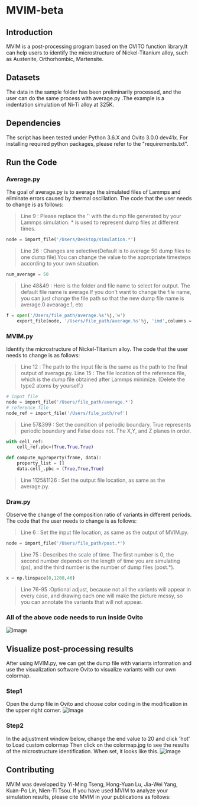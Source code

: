 # MVIM-beta
## Introduction
MVIM is a post-processing program based on the OVITO function library.It can help users to identify the microstructure of Nickel-Titanium alloy, such as Austenite, Orthorhombic, Martensite.
## Datasets
The data in the sample folder has been preliminarily processed, and the user can do the same process with average.py .The example is a indentation simulation of Ni-Ti alloy at 325K.
## Dependencies
The script has been tested under Python 3.6.X and Ovito 3.0.0 dev41x. For installing required python packages, please refer to the "requirements.txt".
## Run the Code
### Average.py
The goal of average.py is to average the simulated files of Lammps and eliminate errors caused by thermal oscillation.
The code that the user needs to change is as follows:
> Line 9 : Please replace the '' with the dump file generated by your Lammps simulation. * is used to represent dump files at different times.
```python
node = import_file('/Users/Desktop/simulation.*')
```
>Line 26 : Changes are selective(Default is to average 50 dump files to one dump file).You can change the value to the appropriate timesteps according to your own situation.
```python
num_average = 50
```
>Line 48&49 : Here is the folder and file name to select for output. The default file name is average.If you don't want to change the file name, you can just change the file path so that the new dump file name is average.0 avearage.1, etc
```python
f = open('/Users/file_path/average.%s'%j,'w')
    export_file(node, '/Users/file_path/average.%s'%j, 'imd',columns = ['Particle Identifier','Particle Type','Position'],frame = j)
```
### MVIM.py
Identify the microstructure of Nickel-Titanium alloy.
The code that the user needs to change is as follows:
>Line 12 : The path to the input file is the same as the path to the final output of average.py.
>Line 15 : The file location of the reference file, which is the dump file obtained after Lammps minimize. (Delete the type2 atoms by yourself.)
```python
# input file 
node = import_file('/Users/file_path/average.*')
# reference file
node_ref = import_file('/Users/file_path/ref')
```
>Line 57&399 : Set the condition of periodic boundary. True represents periodic boundary and False does not. The X,Y, and Z planes in order.
```python
with cell_ref:
    cell_ref.pbc=(True,True,True)

def compute_myproperty(frame, data):
    property_list = []
    data.cell_.pbc = (True,True,True)
```
>Line 1125&1126 : Set the output file location, as same as the average.py.
### Draw.py
Observe the change of the composition ratio of variants in different periods.
The code that the user needs to change is as follows:
>Line 6 : Set the input file location, as same as the output of MVIM.py.
```python
node = import_file('/Users/file_path/post.*')
```
>Line 75 : Describes the scale of time. The first number is 0, the second number depends on the length of time you are simulating (ps), and the third number is the number of dump files (post.*).
```python
x = np.linspace(0,1200,46)
```
>Line 76-95 :Optional adjust, because not all the variants will appear in every case, and drawing each one will make the picture messy, so you can annotate the variants that will not appear.
### All of the above code needs to run inside Ovito
![image](https://github.com/eason1021/MVIM-beta/blob/master/images/%E8%9E%A2%E5%B9%95%E5%BF%AB%E7%85%A7%202019-08-05%2001.27.20.png)
## Visualize post-processing results
After using MVIM.py, we can get the dump file with variants information and use the visualization software Ovito to visualize variants with our own colormap.
### Step1
Open the dump file in Ovito and choose color coding in the modification in the upper right corner.
![image](https://github.com/eason1021/MVIM-beta/blob/master/images/unnamed.png)
### Step2
In the adjustment window below, change the end value to 20 and click 'hot' to Load custom colormap
Then click on the colormap.jpg to see the results of the microstructure identification.
When set, it looks like this.
![image](https://github.com/eason1021/MVIM-beta/blob/master/images/unnamed%20(1).png)
## Contributing
MVIM was developed by Yi-Ming Tseng, Hong-Yuan Lu, Jia-Wei Yang, Kuan-Po Lin,  Nien-Ti Tsou.
If you have used MVIM to analyze your simulation results, please cite MVIM in your publications as follows:
